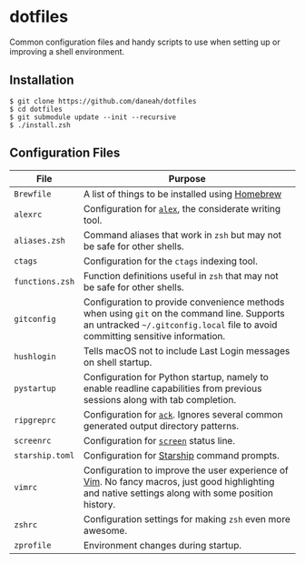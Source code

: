 # dotfiles

Common configuration files and handy scripts to use when setting up or improving a shell environment.

## Installation
```shell
$ git clone https://github.com/daneah/dotfiles
$ cd dotfiles
$ git submodule update --init --recursive
$ ./install.zsh
```

## Configuration Files

| File            | Purpose                                                                                                                                                                       |
| --------------- | ----------------------------------------------------------------------------------------------------------------------------------------------------------------------------- |
| `Brewfile`      | A list of things to be installed using [Homebrew](https://brew.sh/)                                                                                                           |
| `alexrc`        | Configuration for [`alex`](https://github.com/get-alex/alex), the considerate writing tool.                                                                                   |
| `aliases.zsh`   | Command aliases that work in `zsh` but may not be safe for other shells.                                                                                                      |
| `ctags`         | Configuration for the `ctags` indexing tool.                                                                                                                                  |
| `functions.zsh` | Function definitions useful in `zsh` that may not be safe for other shells.                                                                                                   |
| `gitconfig`     | Configuration to provide convenience methods when using `git` on the command line. Supports an untracked `~/.gitconfig.local` file to avoid committing sensitive information. |
| `hushlogin`     | Tells macOS not to include Last Login messages on shell startup.                                                                                                              |
| `pystartup`     | Configuration for Python startup, namely to enable readline capabilities from previous sessions along with tab completion.                                                    |
| `ripgreprc`     | Configuration for [`ack`](https://linux.die.net/man/1/ack). Ignores several common generated output directory patterns.                                                       |
| `screenrc`      | Configuration for [`screen`](https://www.gnu.org/software/screen/) status line.                                                                                               |
| `starship.toml` | Configuration for [Starship](https://starship.rs/) command prompts.                                                                                                           |
| `vimrc`         | Configuration to improve the user experience of [Vim](https://www.vim.org/). No fancy macros, just good highlighting and native settings along with some position history.    |
| `zshrc`         | Configuration settings for making `zsh` even more awesome.                                                                                                                    |
| `zprofile`      | Environment changes during startup.                                                                                                                                           |
